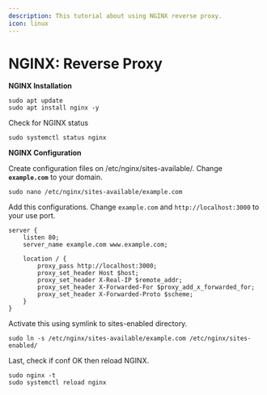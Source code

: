 ```yaml
---
description: This tutorial about using NGINX reverse proxy.
icon: linux
---
```


# NGINX: Reverse Proxy

**NGINX Installation**

```
sudo apt update
sudo apt install nginx -y
```

Check for NGINX status

```
sudo systemctl status nginx
```

**NGINX Configuration**

Create configuration files on /etc/nginx/sites-available/. Change **`example.com`** to your domain.

```
sudo nano /etc/nginx/sites-available/example.com
```

Add this configurations. Change `example.com` and `http://localhost:3000` to your use port.

```
server {
    listen 80;
    server_name example.com www.example.com;

    location / {
        proxy_pass http://localhost:3000;
        proxy_set_header Host $host;
        proxy_set_header X-Real-IP $remote_addr;
        proxy_set_header X-Forwarded-For $proxy_add_x_forwarded_for;
        proxy_set_header X-Forwarded-Proto $scheme;
    }
}

```

Activate this using symlink to sites-enabled directory.

```
sudo ln -s /etc/nginx/sites-available/example.com /etc/nginx/sites-enabled/
```

Last, check if conf OK then reload NGINX.

```
sudo nginx -t
sudo systemctl reload nginx
```
